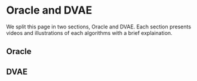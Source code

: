 # Oracle and DVAE
We split this page in two sections, Oracle and DVAE. Each section presents videos and illustrations of each algorithms with a brief explaination.


## Oracle




## DVAE
